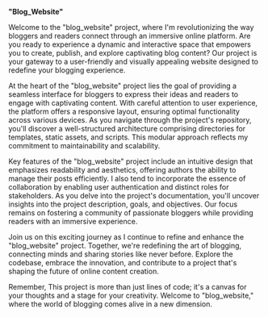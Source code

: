 **"Blog_Website"**

Welcome to the "blog_website" project, where I'm revolutionizing the way bloggers and readers connect through an immersive online platform. Are you ready to experience a dynamic and interactive space that empowers you to create, publish, and explore captivating blog content? Our project is your gateway to a user-friendly and visually appealing website designed to redefine your blogging experience.

At the heart of the "blog_website" project lies the goal of providing a seamless interface for bloggers to express their ideas and readers to engage with captivating content. With careful attention to user experience, the platform offers a responsive layout, ensuring optimal functionality across various devices. As you navigate through the project's repository, you'll discover a well-structured architecture comprising directories for templates, static assets, and scripts. This modular approach reflects my commitment to maintainability and scalability.

Key features of the "blog_website" project include an intuitive design that emphasizes readability and aesthetics, offering authors the ability to manage their posts efficiently. I also tend to incorporate the essence of collaboration by enabling user authentication and distinct roles for stakeholders. As you delve into the project's documentation, you'll uncover insights into the project description, goals, and objectives. Our focus remains on fostering a community of passionate bloggers while providing readers with an immersive experience.

Join us on this exciting journey as I continue to refine and enhance the "blog_website" project. Together, we're redefining the art of blogging, connecting minds and sharing stories like never before. Explore the codebase, embrace the innovation, and contribute to a project that's shaping the future of online content creation.

Remember, This project is more than just lines of code; it's a canvas for your thoughts and a stage for your creativity. Welcome to "blog_website," where the world of blogging comes alive in a new dimension.
